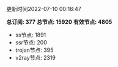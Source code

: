 更新时间2022-07-10 00:16:47

**总订阅: 377**
**总节点: 15920**
**有效节点: 4805**
- ss节点: 1891
- ssr节点: 200
- trojan节点: 395
- v2ray节点: 2319
